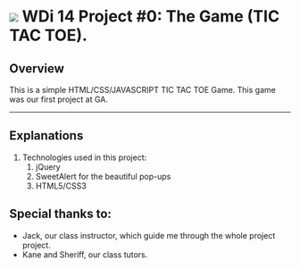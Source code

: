 # ![](https://ga-dash.s3.amazonaws.com/production/assets/logo-9f88ae6c9c3871690e33280fcf557f33.png)  WDi 14 Project #0: The Game (TIC TAC TOE).

## Overview
  This is a simple HTML/CSS/JAVASCRIPT TIC TAC TOE Game. This game was our first project at GA.
___

## Explanations

  1. Technologies used in this project:
      1. jQuery
      2. SweetAlert for the beautiful pop-ups
      3. HTML5/CSS3


## Special thanks to:

  - Jack, our class instructor, which guide me through the whole project project.
  - Kane and Sheriff, our class tutors.

  
